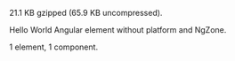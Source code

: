 21.1 KB gzipped (65.9 KB uncompressed).

Hello World Angular element without platform and NgZone.

1 element, 1 component.
